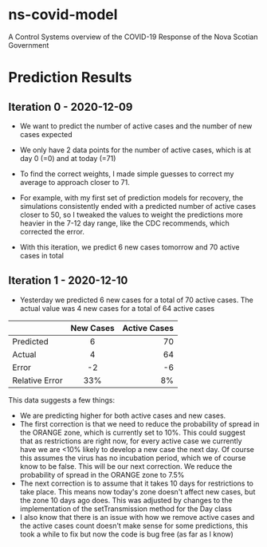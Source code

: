 # ns-covid-model
 A Control Systems overview of the COVID-19 Response of the Nova Scotian Government

# Prediction Results
## Iteration 0 - 2020-12-09
- We want to predict the number of active cases and the number of new cases expected
- We only have 2 data points for the number of active cases, which is at day 0 (=0) and at today (=71)
- To find the correct weights, I made simple guesses to correct my average to approach closer to 71.
 - For example, with my first set of prediction models for recovery, the simulations consistently ended with a predicted number of active cases closer to 50, so I tweaked the values to weight the predictions more heavier in the 7-12 day range, like the CDC recommends, which corrected the error.

- With this iteration, we predict 6 new cases tomorrow and 70 active cases in total

## Iteration 1 - 2020-12-10
- Yesterday we predicted 6 new cases for a total of 70 active cases. The actual value was 4 new cases for a total of 64 active cases

|               | New Cases     | Active Cases  |
| ------------- |:-------------:| -------------:|
| Predicted     |          6    |       70      |
| Actual        |          4    |       64      |
| Error         |         -2    |       -6      |
| Relative Error|         33%   |        8%     |

This data suggests a few things:
- We are predicting higher for both active cases and new cases.
 - The first correction is that we need to reduce the probability of spread in the ORANGE zone, which is currently set to 10%. This could suggest that as restrictions are right now, for every active case we currently have we are <10% likely to develop a new case the next day. Of course this assumes the virus has no incubation period, which we of course know to be false. This will be our next correction.  We reduce the probability of spread in the ORANGE zone to 7.5%
 - The next correction is to assume that it takes 10 days for restrictions to take place. This means now today's zone doesn't affect new cases, but the zone 10 days ago does. This was adjusted by changes to the implementation of the setTransmission method for the Day class
 - I also know that there is an issue with how we remove active cases and the active cases count doesn't make sense for some predictions, this took a while to fix but now the code is bug free (as far as I know)
 
